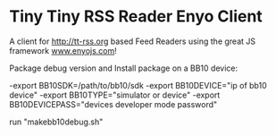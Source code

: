 Tiny Tiny RSS Reader Enyo Client
===========================

A client for http://tt-rss.org based Feed Readers using the great JS framework www.enyojs.com!


Package debug version and Install package on a BB10 device:

-export BB10SDK=/path/to/bb10/sdk
-export BB10DEVICE="ip of bb10 device"
-export BB10TYPE="simulator or device"
-export BB10DEVICEPASS="devices developer mode password"

run "makebb10debug.sh"

